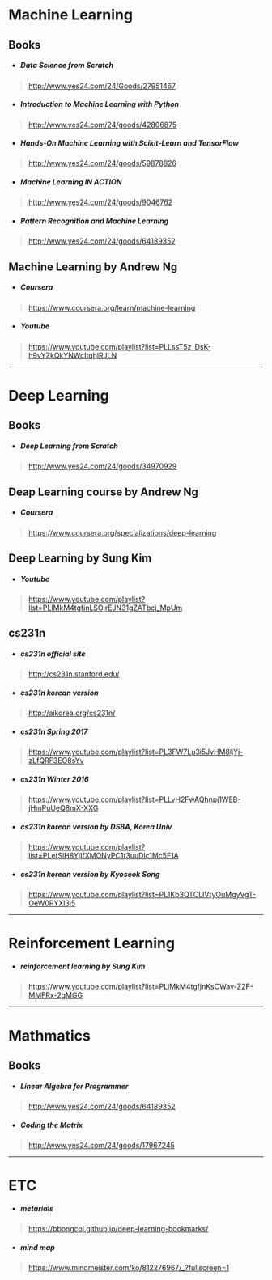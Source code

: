 
# Machine Learning

## Books

- ##### Data Science from Scratch
> http://www.yes24.com/24/Goods/27951467

- ##### Introduction to Machine Learning with Python
> http://www.yes24.com/24/goods/42806875

- ##### Hands-On Machine Learning with Scikit-Learn and TensorFlow
> http://www.yes24.com/24/goods/59878826

- ##### Machine Learning IN ACTION
> http://www.yes24.com/24/goods/9046762

- ##### Pattern Recognition and Machine Learning
> http://www.yes24.com/24/goods/64189352

## Machine Learning by Andrew Ng

- ##### Coursera
> https://www.coursera.org/learn/machine-learning

- ##### Youtube
> https://www.youtube.com/playlist?list=PLLssT5z_DsK-h9vYZkQkYNWcItqhlRJLN

---

# Deep Learning

## Books

- ##### Deep Learning from Scratch
> http://www.yes24.com/24/goods/34970929

## Deap Learning course by Andrew Ng

- ##### Coursera
> https://www.coursera.org/specializations/deep-learning 

## Deep Learning by Sung Kim

- ##### Youtube
> https://www.youtube.com/playlist?list=PLlMkM4tgfjnLSOjrEJN31gZATbcj_MpUm


## cs231n

- ##### cs231n official site
> http://cs231n.stanford.edu/

- ##### cs231n korean version
> http://aikorea.org/cs231n/

- ##### cs231n Spring 2017
> https://www.youtube.com/playlist?list=PL3FW7Lu3i5JvHM8ljYj-zLfQRF3EO8sYv

- ##### cs231n Winter 2016
> https://www.youtube.com/playlist?list=PLLvH2FwAQhnpj1WEB-jHmPuUeQ8mX-XXG

- ##### cs231n korean version by DSBA, Korea Univ
> https://www.youtube.com/playlist?list=PLetSlH8YjIfXMONyPC1t3uuDlc1Mc5F1A

- ##### cs231n korean version by Kyoseok Song
> https://www.youtube.com/playlist?list=PL1Kb3QTCLIVtyOuMgyVgT-OeW0PYXl3j5

---

# Reinforcement Learning

- ##### reinforcement learning by Sung Kim
> https://www.youtube.com/playlist?list=PLlMkM4tgfjnKsCWav-Z2F-MMFRx-2gMGG

---

# Mathmatics

## Books

- ##### Linear Algebra for Programmer
> http://www.yes24.com/24/goods/64189352

- ##### Coding the Matrix
> http://www.yes24.com/24/goods/17967245

---

# ETC

- ##### metarials
> https://bbongcol.github.io/deep-learning-bookmarks/

- ##### mind map
> https://www.mindmeister.com/ko/812276967/_?fullscreen=1
